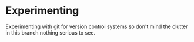 # Experimenting
Experimenting with git for version control systems so don't mind the clutter in this branch nothing serious to see.  
